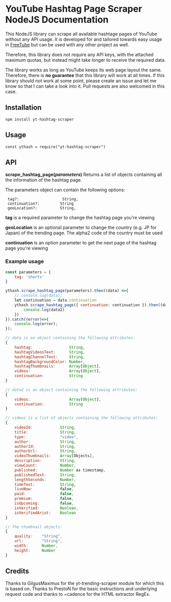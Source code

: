 # YouTube Hashtag Page Scraper NodeJS Documentation
This NodeJS library can scrape all available hashtage pages of YouTube without any API usage. It is developed for and tailored towards easy usage in [FreeTube](https://github.com/FreeTubeApp/FreeTube) but can be used with any other project as well.

Therefore, this library does not require any API keys, with the attached maximum quotas, but instead might take longer to receive the required data.

The library works as long as YouTube keeps its web page layout the same. Therefore, there is **no guarantee** that this library will work at all times.
If this library should not work at some point, please create an issue and let me know so that I can take a look into it. Pull requests are also welcomed in this case.

## Installation
`npm install yt-hashtag-scraper`

## Usage
`const ythash = require("yt-hashtag-scraper")`

## API
**scrape_hashtag_page(_parameters_)**
Returns a list of objects containing all the information of the hashtag page.

The parameters object can contain the following options:

``` 
 tag?:                   String,
 continuation?:         String
 geoLocation?:          String,
```

__tag__ is a required parameter to change the hashtag page you're viewing

__geoLocation__ is an optional parameter to change the country (e.g. JP for Japan) of the trending page. The alpha2 code of the country must be used


__continuation__ is an option parameter to get the next page of the hashtag page you're viewing

### Example usage

```javascript
const parameters = {
    tag: 'shorts'
}

ythash.scrape_hashtag_page(parameters).then((data) =>{
    // console.log(data);
    let continuation = data.continuation
    ythash.scrape_hashtag_page({ continuation: continuation }).then((data2) => {
        console.log(data2)
    })
}).catch((error)=>{
    console.log(error);
});

// data is an object containing the following attributes:
{
    hashtag:                String,
    hashtagVideosText:      String,
    hashtagChannelText:     String,
    hashtagBackgroundColor: Number,
    hashtagThumbnails:      Array[Object],
    videos:                 Array[Object],
    continuation:           String
}

// data2 is an object containing the following attributes:
{
    videos:                 Array[Object],
    continuation:           String
}

// videos is a list of objects containing the following attributes:
{
    videoId:            String,
    title:              String,
    type:               "video",
    author:             String,
    authorId:           String,
    authorUrl:          String,
    videoThumbnails:    Array[Objects],
    description:        String,
    viewCount:          Number,
    published:          Number as timestamp,
    publishedText:      String,
    lengthSeconds:      Number,
    timeText:           String,
    liveNow:            false,
    paid:               false,
    premium:            false,
    isUpcoming:         false,
    isVerified:         Boolean,
    isVerifiedArist:    Boolean
}

// The thumbnail objects:
{
    quality:    "String",
    url:        "String",
    width:      Number,
    height:     Number
}
```
## Credits
Thanks to GilgusMaximus for the yt-trending-scraper module for which this is based on. Thanks to PrestoN for the basic instructions and underlying request code and thanks to ~cadence for the HTML extractor RegEx.
